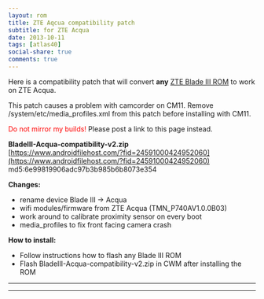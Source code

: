 ```yaml
---
layout: rom
title: ZTE Aqcua compatibility patch
subtitle: for ZTE Acqua
date: 2013-10-11
tags: [atlas40]
social-share: true
comments: true
---
```


Here is a compatibility patch that will convert **any** [ZTE Blade III ROM](/devices/atlas40) to work on ZTE Acqua.

This patch causes a problem with camcorder on CM11. Remove /system/etc/media_profiles.xml from this patch before installing with CM11.

<span style="color:#FF0000;">Do not mirror my builds!</span> Please post a link to this page instead.

**BladeIII-Acqua-compatibility-v2.zip**  
[https://www.androidfilehost.com/?fid=24591000424952060](https://www.androidfilehost.com/?fid=24591000424952060)  
md5:6e99819906adc97b3b985b6b8073e354

**Changes:**

- rename device Blade III -> Acqua
- wifi modules/firmware from ZTE Acqua (TMN_P740AV1.0.0B03)
- work around to calibrate proximity sensor on every boot
- media_profiles to fix front facing camera crash

**How to install:**

- Follow instructions how to flash any Blade III ROM
- Flash BladeIII-Acqua-compatibility-v2.zip in CWM after installing the ROM

----
----
